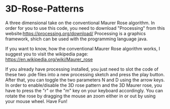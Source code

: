 # 3D-Rose-Patterns
A three dimensional take on the conventional Maurer Rose algorithm.
In order for you to use this code, you need to download "Processing" from this website:https://processing.org/download/
Processing is a graphics framework, shich can be used with the programming language java.

If you want to know, how the conventional Maurer Rose algorithm works, I suggest you to visit the wikipedia page:
https://en.wikipedia.org/wiki/Maurer_rose

If you already have processing installed, you just need to slot the code of these two .pde files into a new processing sketch
and press the play button.
After that, you can toggle the two parameters N and D using the arrow keys. In order to enable/disable the
3D rose pattern and the 3D Maurer rose, you have to press the "r" or the "m" key on your keyboard accordingly.
You can rotate the rose by dragging the mouse an zoom either in or out by using your mouse wheel.
Have Fun!

